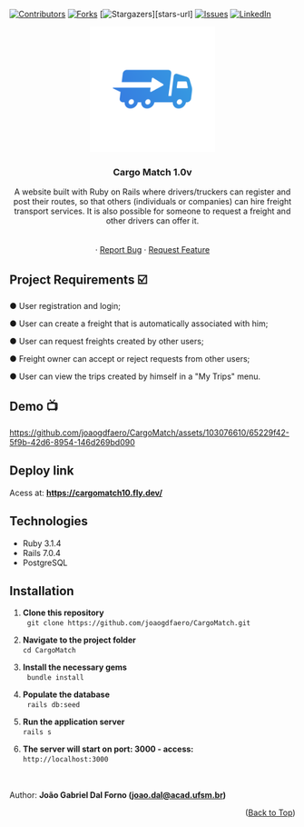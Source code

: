 <a name="readme-top"></a>
[![Contributors][contributors-shield]][contributors-url]
[![Forks][forks-shield]][forks-url]
[![Stargazers][stars-shield]][stars-url]
[![Issues][issues-shield]][issues-url]
[![LinkedIn][linkedin-shield]][linkedin-url]
<br />
<div align="center">
  <a href="https://github.com/joaogdfaero/CargoMatch/">
    <img src="cargomatchlogo.png" alt="Logo" width="220" height="220">
  </a>

<h3 align="center">Cargo Match 1.0v</h3>

  <p align="center">
    A website built with Ruby on Rails where drivers/truckers can register and post their routes, so that others (individuals or companies) can hire freight transport services. It is also possible for someone to request a freight and other drivers can offer it.
     <br />
    <br />
    <br />
    ·
    <a href="https://github.com/joaogdfaero/CargoMatch/issues">Report Bug</a>
    ·
    <a href="https://github.com/joaogdfaero/CargoMatch/issues">Request Feature</a>
  </p>
</div>

## Project Requirements :ballot_box_with_check:
● User registration and login;

● User can create a freight that is automatically associated with him;

● User can request freights created by other users;

● Freight owner can accept or reject requests from other users;

● User can view the trips created by himself in a "My Trips" menu.

## Demo 📺

https://github.com/joaogdfaero/CargoMatch/assets/103076610/65229f42-5f9b-42d6-8954-146d269bd090

## Deploy link

Acess at: **https://cargomatch10.fly.dev/**

## Technologies
* Ruby 3.1.4
* Rails 7.0.4
* PostgreSQL

## Installation
1. **Clone this repository**  
` git clone https://github.com/joaogdfaero/CargoMatch.git`

2. **Navigate to the project folder**  
` cd CargoMatch `

3. **Install the necessary gems**  
` bundle install`

4. **Populate the database**  
` rails db:seed`

5. **Run the application server**  
` rails s `

6. **The server will start on port: 3000 - access:**    
` http://localhost:3000 `

##
<br>Author: <strong>João Gabriel Dal Forno (joao.dal@acad.ufsm.br)</strong>

<p align="right">(<a href="#readme-top">Back to Top</a>)</p>

<!-- MARKDOWN LINKS & IMAGES -->
<!-- https://www.markdownguide.org/basic-syntax/#reference-style-links -->
[contributors-shield]: https://img.shields.io/github/contributors/joaogdfaero/CargoMatch.svg?style=for-the-badge
[contributors-url]: https://github.com/joaogdfaero/CargoMatch/graphs/contributors
[forks-shield]: https://img.shields.io/github/forks/joaogdfaero/CargoMatch.svg?style=for-the-badge
[forks-url]: https://github.com/joaogdfaero/CargoMatch/network/members
[stars-shield]: https://img.shields.io/github/stars/joaogdfaero/CargoMatch.svg?style=for-the-badge
[issues-shield]: https://img.shields.io/github/issues/joaogdfaero/CargoMatch.svg?style=for-the-badge
[issues-url]: https://github.com/joaogdfaero/CargoMatch/issues
[license-shield]: https://img.shields.io/github/license/joaogdfaero/CargoMatch.svg?style=for-the-badge
[license-url]: https://github.com/joaogdfaero/CargoMatch/blob/master/LICENSE.txt
[linkedin-shield]: https://img.shields.io/badge/-LinkedIn-black.svg?style=for-the-badge&logo=linkedin&colorB=555
[linkedin-url]: https://www.linkedin.com/in/jo%C3%A3o-gabriel-dal-forno/
[product-screenshot]: images/screenshot.png
[Next.js]: https://img.shields.io/badge/next.js-000000?style=for-the-badge&logo=nextdotjs&logoColor=white
[Next-url]: https://nextjs.org/
[React.js]: https://img.shields.io/badge/React-20232A?style=for-the-badge&logo=react&logoColor=61DAFB



